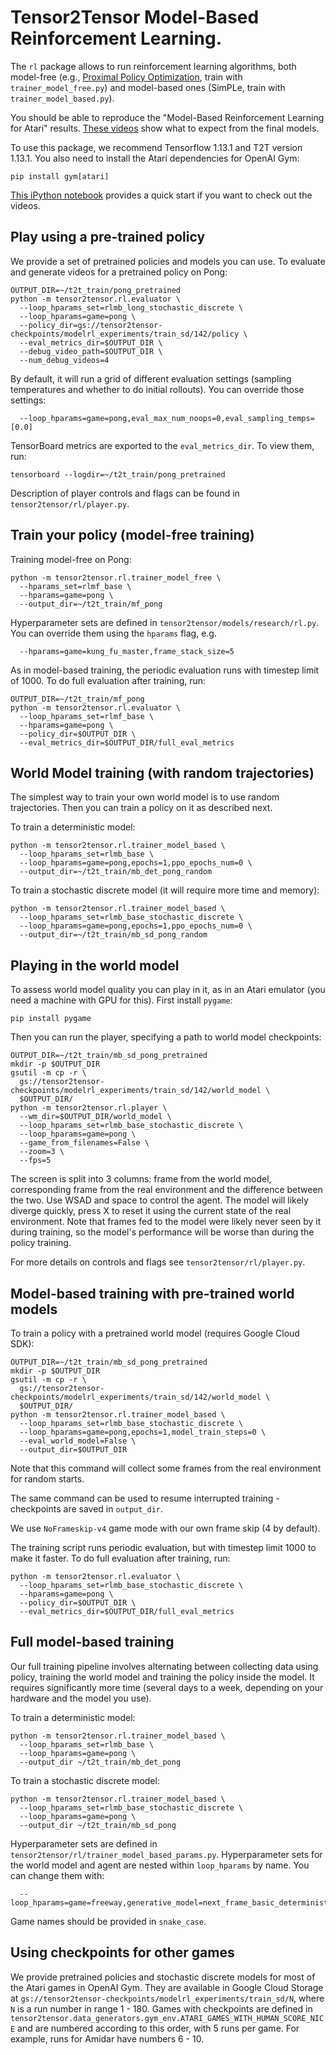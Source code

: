 # Tensor2Tensor Model-Based Reinforcement Learning.

The `rl` package allows to run reinforcement learning algorithms,
both model-free (e.g., [Proximal Policy Optimization](https://arxiv.org/abs/1707.06347), train with `trainer_model_free.py`) and model-based ones (SimPLe, train with `trainer_model_based.py`).

You should be able to reproduce the "Model-Based Reinforcement Learning for Atari" results. [These videos](https://sites.google.com/corp/view/modelbasedrlatari/home) show what to expect from the final models.

To use this package, we recommend Tensorflow 1.13.1 and T2T version 1.13.1.
You also need to install the Atari dependencies for OpenAI Gym:

```
pip install gym[atari]
```

[This iPython notebook](https://colab.research.google.com/github/tensorflow/tensor2tensor/blob/master/tensor2tensor/notebooks/hello_t2t-rl.ipynb) provides a quick start if you want to check out the videos.


## Play using a pre-trained policy

We provide a set of pretrained policies and models you can use. To evaluate and
generate videos for a pretrained policy on Pong:

```
OUTPUT_DIR=~/t2t_train/pong_pretrained
python -m tensor2tensor.rl.evaluator \
  --loop_hparams_set=rlmb_long_stochastic_discrete \
  --loop_hparams=game=pong \
  --policy_dir=gs://tensor2tensor-checkpoints/modelrl_experiments/train_sd/142/policy \
  --eval_metrics_dir=$OUTPUT_DIR \
  --debug_video_path=$OUTPUT_DIR \
  --num_debug_videos=4
```

By default, it will run a grid of different evaluation settings (sampling
temperatures and whether to do initial rollouts). You can override those
settings:

```
  --loop_hparams=game=pong,eval_max_num_noops=0,eval_sampling_temps=[0.0]
```

TensorBoard metrics are exported to the `eval_metrics_dir`. To view them, run:

```
tensorboard --logdir=~/t2t_train/pong_pretrained
```

Description of player controls and flags can be found in `tensor2tensor/rl/player.py`.


## Train your policy (model-free training)

Training model-free on Pong:

```
python -m tensor2tensor.rl.trainer_model_free \
  --hparams_set=rlmf_base \
  --hparams=game=pong \
  --output_dir=~/t2t_train/mf_pong
```

Hyperparameter sets are defined in `tensor2tensor/models/research/rl.py`. You
can override them using the `hparams` flag, e.g.

```
  --hparams=game=kung_fu_master,frame_stack_size=5
```

As in model-based training, the periodic evaluation runs with timestep limit
of 1000. To do full evaluation after training, run:

```
OUTPUT_DIR=~/t2t_train/mf_pong
python -m tensor2tensor.rl.evaluator \
  --loop_hparams_set=rlmf_base \
  --hparams=game=pong \
  --policy_dir=$OUTPUT_DIR \
  --eval_metrics_dir=$OUTPUT_DIR/full_eval_metrics
```

## World Model training (with random trajectories)

The simplest way to train your own world model is to use random trajectories.
Then you can train a policy on it as described next.

To train a deterministic model:

```
python -m tensor2tensor.rl.trainer_model_based \
  --loop_hparams_set=rlmb_base \
  --loop_hparams=game=pong,epochs=1,ppo_epochs_num=0 \
  --output_dir=~/t2t_train/mb_det_pong_random
```

To train a stochastic discrete model (it will require more time and memory):

```
python -m tensor2tensor.rl.trainer_model_based \
  --loop_hparams_set=rlmb_base_stochastic_discrete \
  --loop_hparams=game=pong,epochs=1,ppo_epochs_num=0 \
  --output_dir=~/t2t_train/mb_sd_pong_random
```

## Playing in the world model

To assess world model quality you can play in it, as in an Atari emulator
(you need a machine with GPU for this). First install `pygame`:

```
pip install pygame
```

Then you can run the player, specifying a path to world model checkpoints:

```
OUTPUT_DIR=~/t2t_train/mb_sd_pong_pretrained
mkdir -p $OUTPUT_DIR
gsutil -m cp -r \
  gs://tensor2tensor-checkpoints/modelrl_experiments/train_sd/142/world_model \
  $OUTPUT_DIR/
python -m tensor2tensor.rl.player \
  --wm_dir=$OUTPUT_DIR/world_model \
  --loop_hparams_set=rlmb_base_stochastic_discrete \
  --loop_hparams=game=pong \
  --game_from_filenames=False \
  --zoom=3 \
  --fps=5
```

The screen is split into 3 columns: frame from the world model, corresponding
frame from the real environment and the difference between the two. Use WSAD
and space to control the agent. The model will likely diverge quickly, press X
to reset it using the current state of the real environment. Note that frames
fed to the model were likely never seen by it during training, so the model's
performance will be worse than during the policy training.

For more details on controls and flags see `tensor2tensor/rl/player.py`.


## Model-based training with pre-trained world models

To train a policy with a pretrained world model (requires Google Cloud SDK):

```
OUTPUT_DIR=~/t2t_train/mb_sd_pong_pretrained
mkdir -p $OUTPUT_DIR
gsutil -m cp -r \
  gs://tensor2tensor-checkpoints/modelrl_experiments/train_sd/142/world_model \
  $OUTPUT_DIR/
python -m tensor2tensor.rl.trainer_model_based \
  --loop_hparams_set=rlmb_base_stochastic_discrete \
  --loop_hparams=game=pong,epochs=1,model_train_steps=0 \
  --eval_world_model=False \
  --output_dir=$OUTPUT_DIR
```

Note that this command will collect some frames from the real environment for
random starts.

The same command can be used to resume interrupted training - checkpoints are
saved in `output_dir`.

We use `NoFrameskip-v4` game mode with our own frame skip (4 by default).

The training script runs periodic evaluation, but with timestep limit 1000 to
make it faster. To do full evaluation after training, run:

```
python -m tensor2tensor.rl.evaluator \
  --loop_hparams_set=rlmb_base_stochastic_discrete \
  --hparams=game=pong \
  --policy_dir=$OUTPUT_DIR \
  --eval_metrics_dir=$OUTPUT_DIR/full_eval_metrics
```


## Full model-based training

Our full training pipeline involves alternating between collecting data using
policy, training the world model and training the policy inside the model. It
requires significantly more time (several days to a week, depending on your
hardware and the model you use).

To train a deterministic model:

```
python -m tensor2tensor.rl.trainer_model_based \
  --loop_hparams_set=rlmb_base \
  --loop_hparams=game=pong \
  --output_dir ~/t2t_train/mb_det_pong
```

To train a stochastic discrete model:

```
python -m tensor2tensor.rl.trainer_model_based \
  --loop_hparams_set=rlmb_base_stochastic_discrete \
  --loop_hparams=game=pong \
  --output_dir ~/t2t_train/mb_sd_pong
```

Hyperparameter sets are defined in
`tensor2tensor/rl/trainer_model_based_params.py`. Hyperparameter sets for the
world model and agent are nested within `loop_hparams` by name. You can change
them with:

```
  --loop_hparams=game=freeway,generative_model=next_frame_basic_deterministic,base_algo_params=ppo_original_params
```

Game names should be provided in `snake_case`.


## Using checkpoints for other games

We provide pretrained policies and stochastic discrete models for most of the
Atari games in OpenAI Gym. They are available in Google Cloud Storage at
`gs://tensor2tensor-checkpoints/modelrl_experiments/train_sd/N`, where `N` is
a run number in range 1 - 180. Games with checkpoints are defined in
`tensor2tensor.data_generators.gym_env.ATARI_GAMES_WITH_HUMAN_SCORE_NICE` and
are numbered according to this order, with 5 runs per game. For example, runs
for Amidar have numbers 6 - 10.
